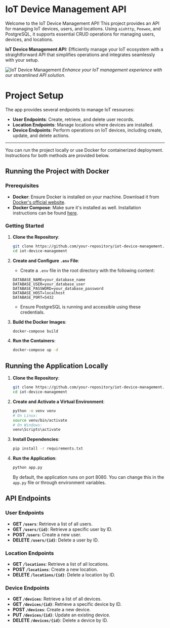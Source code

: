 # IoT Device Management API

Welcome to the IoT Device Management API! This project provides an API for managing IoT devices, users, and locations. Using `aiohttp`, `Peewee`, and PostgreSQL, it supports essential CRUD operations for managing users, devices, and locations. 

**IoT Device Management API:** Efficiently manage your IoT ecosystem with a straightforward API that simplifies operations and integrates seamlessly with your setup.

![IoT Device Management](https://your-image-url.com/image.png)
*Enhance your IoT management experience with our streamlined API solution.*

# Project Setup

The app provides several endpoints to manage IoT resources:

- **User Endpoints**: Create, retrieve, and delete user records.
- **Location Endpoints**: Manage locations where devices are installed.
- **Device Endpoints**: Perform operations on IoT devices, including create, update, and delete actions.

---

You can run the project locally or use Docker for containerized deployment. Instructions for both methods are provided below.

## Running the Project with Docker

### Prerequisites
- **Docker**: Ensure Docker is installed on your machine. Download it from [Docker's official website](https://www.docker.com/get-started).
- **Docker Compose**: Make sure it's installed as well. Installation instructions can be found [here](https://docs.docker.com/compose/install/).

### Getting Started

1. **Clone the Repository**:
    ```bash
    git clone https://github.com/your-repository/iot-device-management.git
    cd iot-device-management
    ```

2. **Create and Configure `.env` File**:
    - Create a `.env` file in the root directory with the following content:
    ```plaintext
    DATABASE_NAME=your_database_name
    DATABASE_USER=your_database_user
    DATABASE_PASSWORD=your_database_password
    DATABASE_HOST=localhost
    DATABASE_PORT=5432
    ```
    - Ensure PostgreSQL is running and accessible using these credentials.

3. **Build the Docker Images**:
    ```bash
    docker-compose build
    ```

4. **Run the Containers**:
    ```bash
    docker-compose up -d
    ```

## Running the Application Locally

1. **Clone the Repository**:
    ```bash
    git clone https://github.com/your-repository/iot-device-management.git
    cd iot-device-management
    ```

2. **Create and Activate a Virtual Environment**:
    ```bash
    python -m venv venv
    # On Linux:
    source venv/bin/activate
    # On Windows:
    venv\Scripts\activate
    ```

3. **Install Dependencies**:
    ```bash
    pip install -r requirements.txt
    ```

4. **Run the Application**:
    ```bash
    python app.py
    ```
    By default, the application runs on port 8080. You can change this in the `app.py` file or through environment variables.

## API Endpoints

### User Endpoints

- **GET `/users`**: Retrieve a list of all users.
- **GET `/users/{id}`**: Retrieve a specific user by ID.
- **POST `/users`**: Create a new user.
- **DELETE `/users/{id}`**: Delete a user by ID.

### Location Endpoints

- **GET `/locations`**: Retrieve a list of all locations.
- **POST `/locations`**: Create a new location.
- **DELETE `/locations/{id}`**: Delete a location by ID.

### Device Endpoints

- **GET `/devices`**: Retrieve a list of all devices.
- **GET `/devices/{id}`**: Retrieve a specific device by ID.
- **POST `/devices`**: Create a new device.
- **PUT `/devices/{id}`**: Update an existing device.
- **DELETE `/devices/{id}`**: Delete a device by ID.
